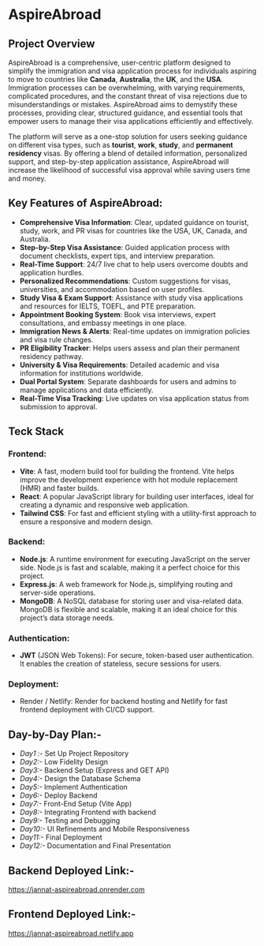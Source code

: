 # AspireAbroad
## Project Overview
AspireAbroad is a comprehensive, user-centric platform designed to simplify the immigration and visa application process for individuals aspiring to move to countries like **Canada**, **Australia**, the **UK**, and the **USA**. Immigration processes can be overwhelming, with varying requirements, complicated procedures, and the constant threat of visa rejections due to misunderstandings or mistakes. AspireAbroad aims to demystify these processes, providing clear, structured guidance, and essential tools that empower users to manage their visa applications efficiently and effectively.

The platform will serve as a one-stop solution for users seeking guidance on different visa types, such as **tourist**, **work**, **study**, and **permanent residency** visas. By offering a blend of detailed information, personalized support, and step-by-step application assistance, AspireAbroad will increase the likelihood of successful visa approval while saving users time and money.

## Key Features of **AspireAbroad**:
* **Comprehensive Visa Information**: Clear, updated guidance on tourist, study, work, and PR visas for countries like the USA, UK, Canada, and Australia.
* **Step-by-Step Visa Assistance**: Guided application process with document checklists, expert tips, and interview preparation.
* **Real-Time Support**: 24/7 live chat to help users overcome doubts and application hurdles.
* **Personalized Recommendations**: Custom suggestions for visas, universities, and accommodation based on user profiles.
* **Study Visa & Exam Support**: Assistance with study visa applications and resources for IELTS, TOEFL, and PTE preparation.
* **Appointment Booking System**: Book visa interviews, expert consultations, and embassy meetings in one place.
* **Immigration News & Alerts**: Real-time updates on immigration policies and visa rule changes.
* **PR Eligibility Tracker**: Helps users assess and plan their permanent residency pathway.
* **University & Visa Requirements**: Detailed academic and visa information for institutions worldwide.
* **Dual Portal System**: Separate dashboards for users and admins to manage applications and data efficiently.
* **Real-Time Visa Tracking**: Live updates on visa application status from submission to approval.

## Teck Stack
### Frontend:
- **Vite**: A fast, modern build tool for building the frontend. Vite helps improve the development experience with hot module replacement (HMR) and faster builds.
- **React**: A popular JavaScript library for building user interfaces, ideal for creating a dynamic and responsive web application.
- **Tailwind CSS**: For fast and efficient styling with a utility-first approach to ensure a responsive and modern design.

### Backend:
- **Node.js**: A runtime environment for executing JavaScript on the server side. Node.js is fast and scalable, making it a perfect choice for this project.
- **Express.js**: A web framework for Node.js, simplifying routing and server-side operations.
- **MongoDB**: A NoSQL database for storing user and visa-related data. MongoDB is flexible and scalable, making it an ideal choice for this project’s data storage needs.

### Authentication:
- **JWT** (JSON Web Tokens): For secure, token-based user authentication. It enables the creation of stateless, secure sessions for users.

### Deployment:
- Render / Netlify: Render for backend hosting and Netlify for fast frontend deployment with CI/CD support.

## Day-by-Day Plan:-
- *Day1 :-* Set Up Project Repository
- *Day2:-* Low Fidelity Design
- *Day3:-* Backend Setup (Express and GET API)
- *Day4:-*  Design the Database Schema
- *Day5:-* Implement Authentication
- *Day6:-* Deploy Backend
- *Day7:-*  Front-End Setup (Vite App)
- *Day8:-* Integrating Frontend with backend
- *Day9:-* Testing and Debugging
- *Day10:-* UI Refinements and Mobile Responsiveness
- *Day11:-* Final Deployment
- *Day12:-* Documentation and Final Presentation

## Backend Deployed Link:-
https://jannat-aspireabroad.onrender.com

## Frontend Deployed Link:-
https://jannat-aspireabroad.netlify.app

